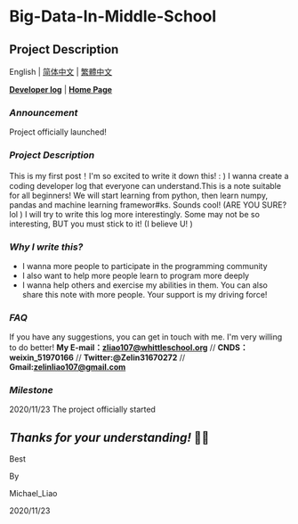 # Big-Data-In-Middle-School

## Project Description

English | [简体中文](https://github.com/ZelinLiao/Big-Data-In-Middle-School/blob/main/%E7%AE%80%E4%BD%93%E4%B8%AD%E6%96%87.md) | [繁體中文](https://github.com/ZelinLiao/Big-Data-In-Middle-School/blob/main/%E7%B9%81%E9%AB%94%E4%B8%AD%E6%96%87.md)

**[Developer log](https://github.com/ZelinLiao/Big-Data-In-Middle-School/projects)** | **[Home Page](https://github.com/ZelinLiao/Big-Data-In-Middle-School/)**

### _Announcement_

Project officially launched!

### _Project Description_

This is my first post！I'm so excited to write it down this! : ) 
 I wanna create a coding developer log that everyone can understand.This is a note suitable for all beginners! 
 We will start learning from python, then learn numpy,  pandas and machine learning framewor#ks. Sounds cool! (ARE YOU SURE? lol )
I will try to write this log more interestingly. Some may not be so interesting, BUT you must stick to it! (I believe U! )

### _Why I write this?_

* I wanna more people to participate in the programming community
* I also want to help more people learn to program more deeply
* I wanna help others and exercise my abilities in them.   You can also share this note with more people. Your support is my driving force! 

### _FAQ_

If you have any suggestions, you can get in touch with me. I'm very willing to do better!
**My E-mail：zliao107@whittleschool.org** // **CNDS：weixin_51970166** // **Twitter:@Zelin31670272** // **Gmail:zelinliao107@gmail.com**

### _Milestone_

2020/11/23 The project officially started

## _Thanks for your understanding!_ 🐱‍🏍

Best

By

Michael_Liao

2020/11/23
